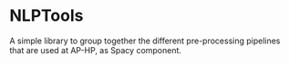 # NLPTools

A simple library to group together the different pre-processing pipelines that are used at AP-HP, as Spacy component.
